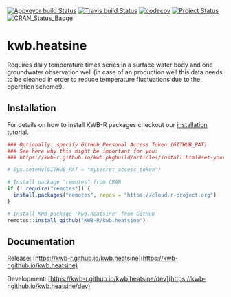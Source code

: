 [![Appveyor build Status](https://ci.appveyor.com/api/projects/status/github/KWB-R/kwb.heatsine?branch=master&svg=true)](https://ci.appveyor.com/project/KWB-R/kwb-heatsine/branch/master)
[![Travis build Status](https://travis-ci.org/KWB-R/kwb.heatsine.svg?branch=master)](https://travis-ci.org/KWB-R/kwb.heatsine)
[![codecov](https://codecov.io/github/KWB-R/kwb.heatsine/branch/master/graphs/badge.svg)](https://codecov.io/github/KWB-R/kwb.heatsine)
[![Project Status](https://img.shields.io/badge/lifecycle-experimental-orange.svg)](https://www.tidyverse.org/lifecycle/#experimental)
[![CRAN_Status_Badge](https://www.r-pkg.org/badges/version/kwb.heatsine)]()

# kwb.heatsine

Requires daily temperature times series in a
surface water body and one groundwater observation well (in case of an
production well this data needs to be cleaned in order to reduce
temperature fluctuations due to the operation scheme!).

## Installation

For details on how to install KWB-R packages checkout our [installation tutorial](https://kwb-r.github.io/kwb.pkgbuild/articles/install.html).

```r
### Optionally: specify GitHub Personal Access Token (GITHUB_PAT)
### See here why this might be important for you:
### https://kwb-r.github.io/kwb.pkgbuild/articles/install.html#set-your-github_pat

# Sys.setenv(GITHUB_PAT = "mysecret_access_token")

# Install package "remotes" from CRAN
if (! require("remotes")) {
  install.packages("remotes", repos = "https://cloud.r-project.org")
}

# Install KWB package 'kwb.heatsine' from GitHub
remotes::install_github("KWB-R/kwb.heatsine")
```

## Documentation

Release: [https://kwb-r.github.io/kwb.heatsine](https://kwb-r.github.io/kwb.heatsine)

Development: [https://kwb-r.github.io/kwb.heatsine/dev](https://kwb-r.github.io/kwb.heatsine/dev)
